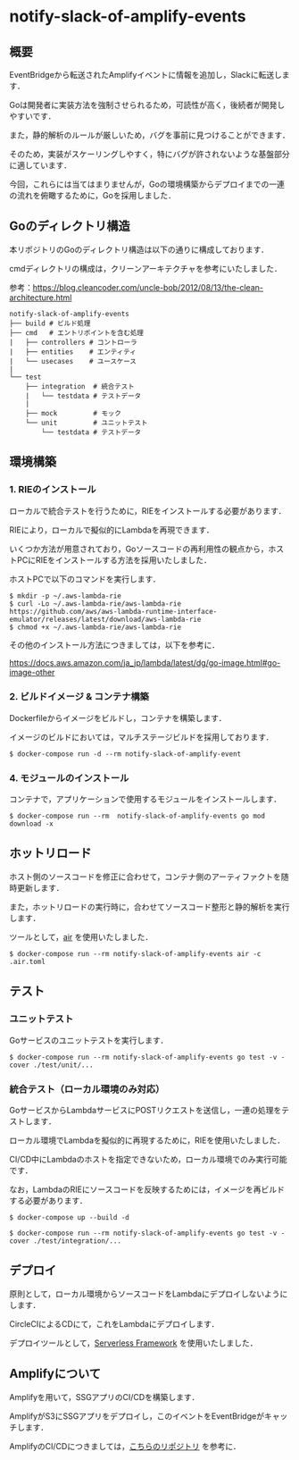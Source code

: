 # notify-slack-of-amplify-events

## 概要

EventBridgeから転送されたAmplifyイベントに情報を追加し，Slackに転送します．

Goは開発者に実装方法を強制させられるため，可読性が高く，後続者が開発しやすいです．

また，静的解析のルールが厳しいため，バグを事前に見つけることができます．

そのため，実装がスケーリングしやすく，特にバグが許されないような基盤部分に適しています．

今回，これらには当てはまりませんが，Goの環境構築からデプロイまでの一連の流れを俯瞰するために，Goを採用しました．

## Goのディレクトリ構造

本リポジトリのGoのディレクトリ構造は以下の通りに構成しております．

cmdディレクトリの構成は，クリーンアーキテクチャを参考にいたしました．

参考：https://blog.cleancoder.com/uncle-bob/2012/08/13/the-clean-architecture.html

```
notify-slack-of-amplify-events
├── build # ビルド処理
├── cmd   # エントリポイントを含む処理
|   ├── controllers # コントローラ
|   ├── entities    # エンティティ
|   └── usecases    # ユースケース
|
└── test
    ├── integration  # 統合テスト
    |   └── testdata # テストデータ
    |
    ├── mock         # モック
    └── unit         # ユニットテスト
        └── testdata # テストデータ
```

## 環境構築

### 1. RIEのインストール

ローカルで統合テストを行うために，RIEをインストールする必要があります．

RIEにより，ローカルで擬似的にLambdaを再現できます．

いくつか方法が用意されており，Goソースコードの再利用性の観点から，ホストPCにRIEをインストールする方法を採用いたしました．

ホストPCで以下のコマンドを実行します．

```shell
$ mkdir -p ~/.aws-lambda-rie
$ curl -Lo ~/.aws-lambda-rie/aws-lambda-rie https://github.com/aws/aws-lambda-runtime-interface-emulator/releases/latest/download/aws-lambda-rie
$ chmod +x ~/.aws-lambda-rie/aws-lambda-rie
```

その他のインストール方法につきましては，以下を参考に．

https://docs.aws.amazon.com/ja_jp/lambda/latest/dg/go-image.html#go-image-other

### 2. ビルドイメージ & コンテナ構築

Dockerfileからイメージをビルドし，コンテナを構築します．

イメージのビルドにおいては，マルチステージビルドを採用しております．

```shell
$ docker-compose run -d --rm notify-slack-of-amplify-event
````

### 4. モジュールのインストール

コンテナで，アプリケーションで使用するモジュールをインストールします．

```shell
$ docker-compose run --rm  notify-slack-of-amplify-events go mod download -x
```

## ホットリロード

ホスト側のソースコードを修正に合わせて，コンテナ側のアーティファクトを随時更新します．

また，ホットリロードの実行時に，合わせてソースコード整形と静的解析を実行します．

ツールとして，[air](https://github.com/cosmtrek/air) を使用いたしました．

```shell
$ docker-compose run --rm notify-slack-of-amplify-events air -c .air.toml
```

## テスト

### ユニットテスト

Goサービスのユニットテストを実行します．

```shell
$ docker-compose run --rm notify-slack-of-amplify-events go test -v -cover ./test/unit/...
```

### 統合テスト（ローカル環境のみ対応）

GoサービスからLambdaサービスにPOSTリクエストを送信し，一連の処理をテストします．

ローカル環境でLambdaを擬似的に再現するために，RIEを使用いたしました．

CI/CD中にLambdaのホストを指定できないため，ローカル環境でのみ実行可能です．

なお，LambdaのRIEにソースコードを反映するためには，イメージを再ビルドする必要があります．

```shell
$ docker-compose up --build -d

$ docker-compose run --rm notify-slack-of-amplify-events go test -v -cover ./test/integration/...
```

## デプロイ

原則として，ローカル環境からソースコードをLambdaにデプロイしないようにします．

CircleCIによるCDにて，これをLambdaにデプロイします．

デプロイツールとして，[Serverless Framework](https://github.com/serverless/serverless) を使用いたしました．

## Amplifyについて

Amplifyを用いて，SSGアプリのCI/CDを構築します．

AmplifyがS3にSSGアプリをデプロイし，このイベントをEventBridgeがキャッチします．

AmplifyのCI/CDにつきましては，[こちらのリポジトリ](https://github.com/hiroki-it/deploy-ssg-to-amplify) を参考に．

